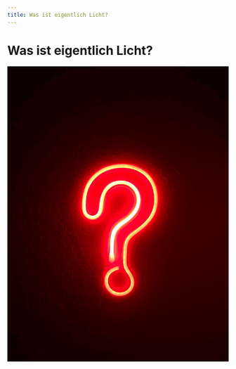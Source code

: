 ```yaml
---
title: Was ist eigentlich Licht?
---
```


# Was ist eigentlich Licht?

<div class="grid justify-center justify-items-center items-center">
  <div class="content">
    <img src="/images/simone-secci-49uySSA678U-unsplash.jpg" class="max-h-100 shadow-xl" />
  </div>
</div>

<style>
  a {
    border-style: none !important;
  }

  a:hover {
    border-style: none !important;
  }

  .list li{
    margin-bottom: 1.8rem !important;
  }
  .content, .overlay {
    grid-area: 1 / 1;
  }
</style>

<!--
- Seit Galilei fast 500 Jahre vergangen 
- Was wissen wir denn eigentlich über Licht?
-->
